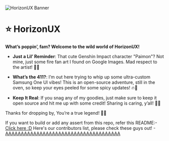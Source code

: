![HorizonUX Banner](https://github.com/forsaken-heart24/HorizonUX/blob/main/banner_images/HorizonUX.png?raw=true)

# ⭐ HorizonUX

**What’s poppin’, fam? Welcome to the wild world of HorizonUX!**

- **Just a Lil’ Reminder**: That cute Genshin Impact character "Paimon"? Not mine, just some fire fan art I found on Google Images. Mad respect to the artist! 🎨✨

- **What’s the 411?**: I’m out here trying to whip up some ultra-custom Samsung One UI vibes! This is an open-source adventure, still in the oven, so keep your eyes peeled for some spicy updates! 🔥🚀

- **Keep It Real**: If you snag any of my goodies, just make sure to keep it open source and hit me up with some credit! Sharing is caring, y’all! 🤗💯

Thanks for dropping by, You’re a true legend! 💖✨

If you want to build or add any assert from this repo, refer this README:- <a href="https://github.com/forsaken-heart24/HorizonUX/blob/main/BUILD.md">Click here :D</a>
Here's our contributors list, please check these guys out! - <a href="https://github.com/forsaken-heart24/HorizonUX/blob/main/CONTRIBUTORS.md">AAAAAAAAAAAAAAAAAAAAAAAAAAAAAAAAAAAAA</a>